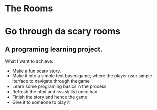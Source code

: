 # The Rooms
<h1>Go through da scary rooms</h1>
<h2>A programing learning project.</h2>

<p>
What I want to achieve:
  <ul>
    <li>Make a fun scary story.</li>
    <li>Make it into a simple text based game, where the player user simple iterface to navigate through the game</li>
    <li>Learn some programing basics in the process</li>
    <li>Refresh the html and css skills I once had</li>
    <li>Finish the story and hence the game</li>
    <li>Give it to someone to play it</li>
  </ul>
</p>
